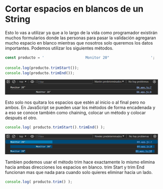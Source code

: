 # Cortar espacios en blancos de un String

Esto lo vas a utilizar ya que a lo largo de la vida como programador existirán muchos formularios donde las personas para pasar la validación agregaran mucho espacio en blanco mientras que nosotros solo queremos los datos importantes. Podemos utilizar los siguientes métodos.

```jsx
const producto = '                   Monitor 20"                   ';

console.log(producto.trimStart());
console.log(producto.trimEnd());
```

![strings](../../img/strings(4).png)

Esto solo nos quitara los espacios que estén al inicio o al final pero no ambos. En JavaScript se pueden usar los métodos de forma encadenada y a eso se conoce también como chaining, colocar un método y colocar después el otro.

```jsx
console.log( producto.trimStart().trimEnd() );
```

![strings](../../img/strings(5).png)

Tambien podemos usar el método trim hace exactamente lo mismo elimina hacia ambas direcciones los espacios en blanco. trim Start y trim End funcionan mas que nada para cuando solo quieres eliminar hacia un lado.

```jsx
console.log( producto.trim() );
```